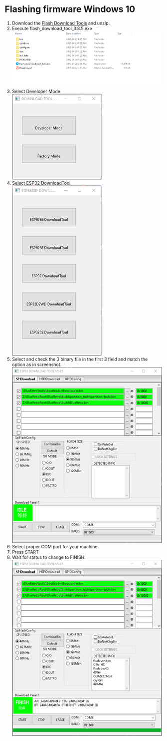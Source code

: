 # Flashing firmware Windows 10
1. Download the [Flash Download Tools](https://www.espressif.com/en/support/download/other-tools) and unzip.
2. Execute flash_download_tool_3.8.5.exe\
![](img/explorer_iaheNf1C24.png)
3. Select Developer Mode\
![](img/flash_download_tool_3.8.5_TlqnyxB9Ji.png)
4. Select ESP32 DownloadTool\
![](img/flash_download_tool_3.8.5_WXhPGbf8md.png)
5. Select and check the 3 binary file in the first 3 field and match the option as in screenshot.\
![](img/flash_download_tool_3.8.5_lBiiCrN3Gd.png)
6. Select proper COM port for your machine.
7. Press START
8. Wait for status to change to FINISH.\
![](img/flash_download_tool_3.8.5_BDyWW8n9Wb.png)